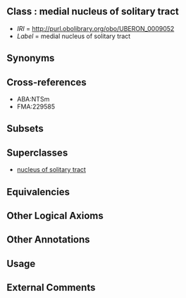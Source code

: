 
## Class : medial nucleus of solitary tract

 * *IRI* = http://purl.obolibrary.org/obo/UBERON_0009052
 * *Label* = medial nucleus of solitary tract

## Synonyms


## Cross-references

 * ABA:NTSm
 * FMA:229585

## Subsets


## Superclasses

 * [nucleus of solitary tract](../../UBERON/50/UBERON_0009050.md)

## Equivalencies


## Other Logical Axioms


## Other Annotations


## Usage


## External Comments

